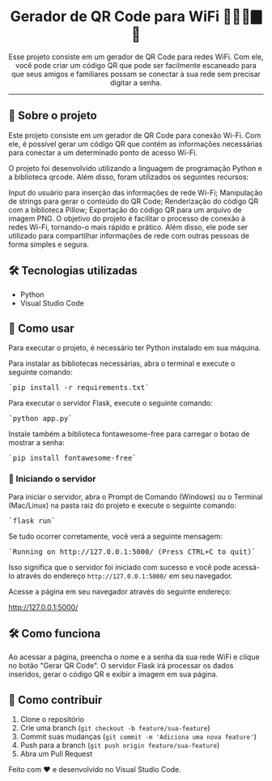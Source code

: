 <h1 align="center">Gerador de QR Code para WiFi 🤳🏽📶🀫 🐍</h1>




<p align="center">
    Esse projeto consiste em um gerador de QR Code para redes WiFi. Com ele, você pode criar um código QR que pode ser facilmente escaneado para que seus amigos e familiares possam se conectar à sua rede sem precisar digitar a senha.
</p>

---

## 📖 Sobre o projeto

Este projeto consiste em um gerador de QR Code para conexão Wi-Fi. Com ele, é possível gerar um código QR que contém as informações necessárias para conectar a um determinado ponto de acesso Wi-Fi.

O projeto foi desenvolvido utilizando a linguagem de programação Python e a biblioteca qrcode. Além disso, foram utilizados os seguintes recursos:

Input do usuário para inserção das informações de rede Wi-Fi;
Manipulação de strings para gerar o conteúdo do QR Code;
Renderização do código QR com a biblioteca Pillow;
Exportação do código QR para um arquivo de imagem PNG.
O objetivo do projeto é facilitar o processo de conexão à redes Wi-Fi, tornando-o mais rápido e prático. Além disso, ele pode ser utilizado para compartilhar informações de rede com outras pessoas de forma simples e segura.


## 🛠️ Tecnologias utilizadas

- Python
- Visual Studio Code

## 📖 Como usar


Para executar o projeto, é necessário ter Python instalado em sua máquina.

Para instalar as bibliotecas necessárias, abra o terminal e execute o seguinte comando:

<pre class="command">
`pip install -r requirements.txt`
</pre>


Para executar o servidor Flask, execute o seguinte comando:

<pre class="command">
`python app.py`
</pre>

Instale também a biblioteca fontawesome-free para carregar o botao de mostrar a senha:

<pre class="command">
`pip install fontawesome-free`
</pre>



### 🚀 Iniciando o servidor

Para iniciar o servidor, abra o Prompt de Comando (Windows) ou o Terminal (Mac/Linux) na pasta raiz do projeto e execute o seguinte comando:
<pre class="command">
`flask run`
</pre>

Se tudo ocorrer corretamente, você verá a seguinte mensagem:
<pre class="command">
`Running on http://127.0.0.1:5000/ (Press CTRL+C to quit)`
</pre>

Isso significa que o servidor foi iniciado com sucesso e você pode acessá-lo através do endereço `http://127.0.0.1:5000/` em seu navegador.


Acesse a página em seu navegador através do seguinte endereço:

http://127.0.0.1:5000/


## 🛠️ Como funciona

Ao acessar a página, preencha o nome e a senha da sua rede WiFi e clique no botão "Gerar QR Code". O servidor Flask irá processar os dados inseridos, gerar o código QR e exibir a imagem em sua página.




## 🙋 Como contribuir

1. Clone o repositório
2. Crie uma branch (`git checkout -b feature/sua-feature`)
3. Commit suas mudanças (`git commit -m 'Adiciona uma nova feature'`)
4. Push para a branch (`git push origin feature/sua-feature`)
5. Abra um Pull Request


Feito com ❤️ e desenvolvido no Visual Studio Code.

